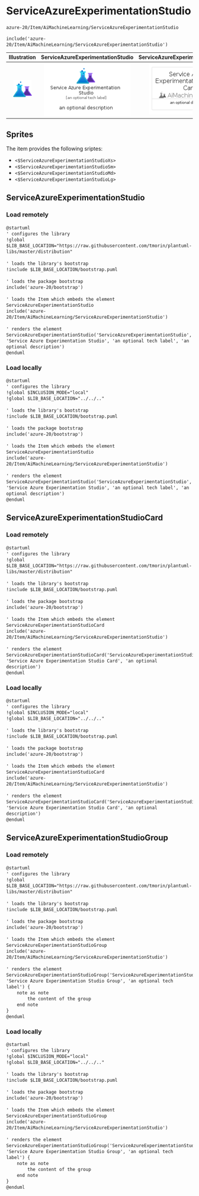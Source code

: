 # ServiceAzureExperimentationStudio


```text
azure-20/Item/AiMachineLearning/ServiceAzureExperimentationStudio
```

```text
include('azure-20/Item/AiMachineLearning/ServiceAzureExperimentationStudio')
```



| Illustration | ServiceAzureExperimentationStudio | ServiceAzureExperimentationStudioCard | ServiceAzureExperimentationStudioGroup |
| :---: | :---: | :---: | :---: |
| ![illustration for Illustration](../../../azure-20/Item/AiMachineLearning/ServiceAzureExperimentationStudio.png) | ![illustration for ServiceAzureExperimentationStudio](../../../azure-20/Item/AiMachineLearning/ServiceAzureExperimentationStudio.Local.png) | ![illustration for ServiceAzureExperimentationStudioCard](../../../azure-20/Item/AiMachineLearning/ServiceAzureExperimentationStudioCard.Local.png) | ![illustration for ServiceAzureExperimentationStudioGroup](../../../azure-20/Item/AiMachineLearning/ServiceAzureExperimentationStudioGroup.Local.png) |



## Sprites
The item provides the following sriptes:

- `<$ServiceAzureExperimentationStudioXs>`
- `<$ServiceAzureExperimentationStudioSm>`
- `<$ServiceAzureExperimentationStudioMd>`
- `<$ServiceAzureExperimentationStudioLg>`





## ServiceAzureExperimentationStudio

### Load remotely
```plantuml
@startuml
' configures the library
!global $LIB_BASE_LOCATION="https://raw.githubusercontent.com/tmorin/plantuml-libs/master/distribution"

' loads the library's bootstrap
!include $LIB_BASE_LOCATION/bootstrap.puml

' loads the package bootstrap
include('azure-20/bootstrap')

' loads the Item which embeds the element ServiceAzureExperimentationStudio
include('azure-20/Item/AiMachineLearning/ServiceAzureExperimentationStudio')

' renders the element
ServiceAzureExperimentationStudio('ServiceAzureExperimentationStudio', 'Service Azure Experimentation Studio', 'an optional tech label', 'an optional description')
@enduml
```

### Load locally
```plantuml
@startuml
' configures the library
!global $INCLUSION_MODE="local"
!global $LIB_BASE_LOCATION="../../.."

' loads the library's bootstrap
!include $LIB_BASE_LOCATION/bootstrap.puml

' loads the package bootstrap
include('azure-20/bootstrap')

' loads the Item which embeds the element ServiceAzureExperimentationStudio
include('azure-20/Item/AiMachineLearning/ServiceAzureExperimentationStudio')

' renders the element
ServiceAzureExperimentationStudio('ServiceAzureExperimentationStudio', 'Service Azure Experimentation Studio', 'an optional tech label', 'an optional description')
@enduml
```

## ServiceAzureExperimentationStudioCard

### Load remotely
```plantuml
@startuml
' configures the library
!global $LIB_BASE_LOCATION="https://raw.githubusercontent.com/tmorin/plantuml-libs/master/distribution"

' loads the library's bootstrap
!include $LIB_BASE_LOCATION/bootstrap.puml

' loads the package bootstrap
include('azure-20/bootstrap')

' loads the Item which embeds the element ServiceAzureExperimentationStudioCard
include('azure-20/Item/AiMachineLearning/ServiceAzureExperimentationStudio')

' renders the element
ServiceAzureExperimentationStudioCard('ServiceAzureExperimentationStudioCard', 'Service Azure Experimentation Studio Card', 'an optional description')
@enduml
```

### Load locally
```plantuml
@startuml
' configures the library
!global $INCLUSION_MODE="local"
!global $LIB_BASE_LOCATION="../../.."

' loads the library's bootstrap
!include $LIB_BASE_LOCATION/bootstrap.puml

' loads the package bootstrap
include('azure-20/bootstrap')

' loads the Item which embeds the element ServiceAzureExperimentationStudioCard
include('azure-20/Item/AiMachineLearning/ServiceAzureExperimentationStudio')

' renders the element
ServiceAzureExperimentationStudioCard('ServiceAzureExperimentationStudioCard', 'Service Azure Experimentation Studio Card', 'an optional description')
@enduml
```

## ServiceAzureExperimentationStudioGroup

### Load remotely
```plantuml
@startuml
' configures the library
!global $LIB_BASE_LOCATION="https://raw.githubusercontent.com/tmorin/plantuml-libs/master/distribution"

' loads the library's bootstrap
!include $LIB_BASE_LOCATION/bootstrap.puml

' loads the package bootstrap
include('azure-20/bootstrap')

' loads the Item which embeds the element ServiceAzureExperimentationStudioGroup
include('azure-20/Item/AiMachineLearning/ServiceAzureExperimentationStudio')

' renders the element
ServiceAzureExperimentationStudioGroup('ServiceAzureExperimentationStudioGroup', 'Service Azure Experimentation Studio Group', 'an optional tech label') {
    note as note
        the content of the group
    end note
}
@enduml
```

### Load locally
```plantuml
@startuml
' configures the library
!global $INCLUSION_MODE="local"
!global $LIB_BASE_LOCATION="../../.."

' loads the library's bootstrap
!include $LIB_BASE_LOCATION/bootstrap.puml

' loads the package bootstrap
include('azure-20/bootstrap')

' loads the Item which embeds the element ServiceAzureExperimentationStudioGroup
include('azure-20/Item/AiMachineLearning/ServiceAzureExperimentationStudio')

' renders the element
ServiceAzureExperimentationStudioGroup('ServiceAzureExperimentationStudioGroup', 'Service Azure Experimentation Studio Group', 'an optional tech label') {
    note as note
        the content of the group
    end note
}
@enduml
```

